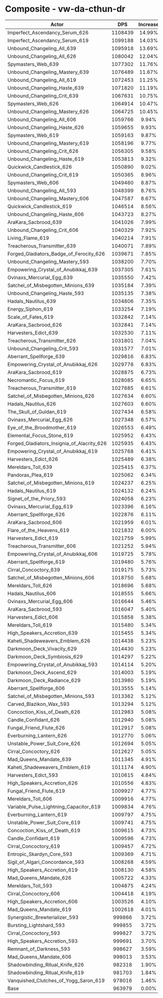 # Composite - vw-da-cthun-dr
| Actor | DPS | Increase |
|---|:---:|:---:|
|Imperfect_Ascendancy_Serum_626|1108439|14.99%|
|Imperfect_Ascendancy_Serum_619|1099188|14.03%|
|Unbound_Changeling_All_639|1095918|13.69%|
|Unbound_Changeling_All_626|1080042|12.04%|
|Spymasters_Web_639|1077302|11.76%|
|Unbound_Changeling_Mastery_639|1076489|11.67%|
|Unbound_Changeling_All_619|1072453|11.25%|
|Unbound_Changeling_Haste_639|1071820|11.19%|
|Unbound_Changeling_Crit_639|1067631|10.75%|
|Spymasters_Web_626|1064914|10.47%|
|Unbound_Changeling_Mastery_626|1064725|10.45%|
|Unbound_Changeling_All_606|1059766|9.94%|
|Unbound_Changeling_Haste_626|1059655|9.93%|
|Spymasters_Web_619|1059163|9.87%|
|Unbound_Changeling_Mastery_619|1058196|9.77%|
|Unbound_Changeling_Crit_626|1056305|9.58%|
|Unbound_Changeling_Haste_619|1053813|9.32%|
|Quickwick_Candlestick_626|1050890|9.02%|
|Unbound_Changeling_Crit_619|1050365|8.96%|
|Spymasters_Web_606|1049460|8.87%|
|Unbound_Changeling_All_593|1048399|8.76%|
|Unbound_Changeling_Mastery_606|1047587|8.67%|
|Quickwick_Candlestick_619|1046514|8.56%|
|Unbound_Changeling_Haste_606|1043723|8.27%|
|AraKara_Sacbrood_639|1041026|7.99%|
|Unbound_Changeling_Crit_606|1040329|7.92%|
|Living_Flame_619|1040214|7.91%|
|Treacherous_Transmitter_639|1040071|7.89%|
|Forged_Gladiators_Badge_of_Ferocity_626|1039671|7.85%|
|Unbound_Changeling_Mastery_593|1038200|7.70%|
|Empowering_Crystal_of_Anubikkaj_639|1037305|7.61%|
|Ovinaxs_Mercurial_Egg_639|1035550|7.42%|
|Satchel_of_Misbegotten_Minions_639|1035184|7.39%|
|Unbound_Changeling_Haste_593|1035135|7.38%|
|Hadals_Nautilus_639|1034806|7.35%|
|Energy_Siphon_619|1033254|7.19%|
|Scale_of_Fates_619|1032842|7.14%|
|AraKara_Sacbrood_626|1032841|7.14%|
|Harvesters_Edict_639|1032530|7.11%|
|Treacherous_Transmitter_626|1031801|7.04%|
|Unbound_Changeling_Crit_593|1031577|7.01%|
|Aberrant_Spellforge_639|1029816|6.83%|
|Empowering_Crystal_of_Anubikkaj_626|1029778|6.83%|
|AraKara_Sacbrood_619|1028875|6.73%|
|Necromantic_Focus_619|1028085|6.65%|
|Treacherous_Transmitter_619|1027685|6.61%|
|Satchel_of_Misbegotten_Minions_626|1027634|6.60%|
|Hadals_Nautilus_626|1027603|6.60%|
|The_Skull_of_Guldan_619|1027434|6.58%|
|Ovinaxs_Mercurial_Egg_626|1027348|6.57%|
|Eye_of_the_Broodmother_619|1026553|6.49%|
|Elemental_Focus_Stone_619|1025952|6.43%|
|Forged_Gladiators_Insignia_of_Alacrity_626|1025935|6.43%|
|Empowering_Crystal_of_Anubikkaj_619|1025768|6.41%|
|Harvesters_Edict_626|1025489|6.38%|
|Mereldars_Toll_639|1025415|6.37%|
|Pandoras_Plea_619|1025062|6.34%|
|Satchel_of_Misbegotten_Minions_619|1024237|6.25%|
|Hadals_Nautilus_619|1024132|6.24%|
|Signet_of_the_Priory_593|1024058|6.23%|
|Ovinaxs_Mercurial_Egg_619|1023396|6.16%|
|Aberrant_Spellforge_626|1022876|6.11%|
|AraKara_Sacbrood_606|1021959|6.01%|
|Flare_of_the_Heavens_619|1021832|6.00%|
|Harvesters_Edict_619|1021759|5.99%|
|Treacherous_Transmitter_606|1021252|5.94%|
|Empowering_Crystal_of_Anubikkaj_606|1019725|5.78%|
|Aberrant_Spellforge_619|1019480|5.76%|
|Cirral_Concoctory_639|1019175|5.73%|
|Satchel_of_Misbegotten_Minions_606|1018750|5.68%|
|Mereldars_Toll_626|1018696|5.68%|
|Hadals_Nautilus_606|1018555|5.66%|
|Ovinaxs_Mercurial_Egg_606|1016644|5.46%|
|AraKara_Sacbrood_593|1016047|5.40%|
|Harvesters_Edict_606|1015858|5.38%|
|Mereldars_Toll_619|1015480|5.34%|
|High_Speakers_Accretion_639|1015455|5.34%|
|Kaheti_Shadeweavers_Emblem_626|1014438|5.23%|
|Darkmoon_Deck_Vivacity_629|1014430|5.23%|
|Darkmoon_Deck_Symbiosis_629|1014297|5.22%|
|Empowering_Crystal_of_Anubikkaj_593|1014114|5.20%|
|Darkmoon_Deck_Ascend_629|1014003|5.19%|
|Darkmoon_Deck_Radiance_629|1013980|5.19%|
|Aberrant_Spellforge_606|1013555|5.14%|
|Satchel_of_Misbegotten_Minions_593|1013362|5.12%|
|Carved_Blazikon_Wax_593|1013294|5.12%|
|Concoction_Kiss_of_Death_626|1012983|5.08%|
|Candle_Confidant_626|1012940|5.08%|
|Fungal_Friend_Flute_626|1012917|5.08%|
|Everburning_Lantern_626|1012770|5.06%|
|Unstable_Power_Suit_Core_626|1012694|5.05%|
|Cirral_Concoctory_626|1012627|5.05%|
|Mad_Queens_Mandate_639|1011345|4.91%|
|Kaheti_Shadeweavers_Emblem_619|1011174|4.90%|
|Harvesters_Edict_593|1010615|4.84%|
|High_Speakers_Accretion_626|1010556|4.83%|
|Fungal_Friend_Flute_619|1009927|4.77%|
|Mereldars_Toll_606|1009916|4.77%|
|Variable_Pulse_Lightning_Capacitor_619|1009834|4.76%|
|Everburning_Lantern_619|1009797|4.75%|
|Unstable_Power_Suit_Core_619|1009741|4.75%|
|Concoction_Kiss_of_Death_619|1009615|4.73%|
|Candle_Confidant_619|1009596|4.73%|
|Cirral_Concoctory_619|1009457|4.72%|
|Entropic_Skardyn_Core_593|1009369|4.71%|
|Sigil_of_Algari_Concordance_593|1008268|4.59%|
|High_Speakers_Accretion_619|1008130|4.58%|
|Mad_Queens_Mandate_626|1005722|4.33%|
|Mereldars_Toll_593|1004875|4.24%|
|Cirral_Concoctory_606|1004418|4.19%|
|High_Speakers_Accretion_606|1003526|4.10%|
|Mad_Queens_Mandate_619|1002618|4.01%|
|Synergistic_Brewterializer_593|999866|3.72%|
|Bursting_Lightshard_593|999855|3.72%|
|Cirral_Concoctory_593|999827|3.72%|
|High_Speakers_Accretion_593|999691|3.70%|
|Remnant_of_Darkness_593|998627|3.59%|
|Mad_Queens_Mandate_606|998013|3.53%|
|Shadowbinding_Ritual_Knife_626|982318|1.90%|
|Shadowbinding_Ritual_Knife_619|981703|1.84%|
|Vanquished_Clutches_of_Yogg_Saron_619|978016|1.46%|
|Base|963979|0.00%|
